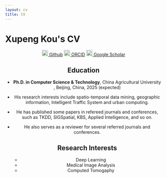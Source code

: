 ```yaml
---
layout: cv
title: CV
---
```

# Xupeng Kou's CV
<header>

<a href="https://github.com/Github-XKou"><img src="https://github.githubassets.com/assets/GitHub-Mark-ea2971cee799.png" width="20px" height="20px"> Github</a>
<a href="https://orcid.org/0000-0002-3246-6820"><img src="https://orcid.org/assets/vectors/orcid.logo.icon.svg" width="20px" height="20px"> ORCID</a>
<a href="https://scholar.google.com/citations?user=tDQGkQMAAAAJ&hl=zh-CN"><img src="https://upload.wikimedia.org/wikipedia/commons/thumb/c/c7/Google_Scholar_logo.svg/240px-Google_Scholar_logo.svg.png" width="20px" height="20px"> Google Scholar</a>


## Education
<ul>
<li>
<p><strong>Ph.D. in Computer Science & Technology</strong>, China Agricultural University , Beijing, China, 2025 (expected)</p>

<li>
<p>His research interests include spatio-temporal data mining, geographic information, Intelligent Traffic System and urban computing.</p>
<li>
<p>He has published some papers in refereed journals and conferences, such as TKDD, SIGSpatial, KBS, Applied Intelligence, and so on.

<li>
<p>He also serves as a reviewer for several referred journals and conferences.</p>
<h2>Research Interests</h2>
<ul>
<li>Deep Learning</li>
<li>Medical Image Analysis</li>
<li>Computed Tomogaphy</li>

</header>
</div>
